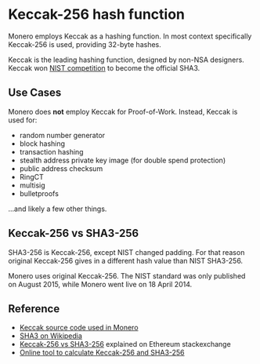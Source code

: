 # Keccak-256 hash function

Monero employs Keccak as a hashing function. In most context specifically Keccak-256 is used,
providing 32-byte hashes.

Keccak is the leading hashing function, designed by non-NSA designers.
Keccak won [NIST competition](https://en.wikipedia.org/wiki/NIST_hash_function_competition) to become the official SHA3.

## Use Cases

Monero does **not** employ Keccak for Proof-of-Work. Instead, Keccak is used for:
   
* random number generator
* block hashing
* transaction hashing
* stealth address private key image (for double spend protection)
* public address checksum
* RingCT
* multisig
* bulletproofs

...and likely a few other things.

## Keccak-256 vs SHA3-256

SHA3-256 is Keccak-256, except NIST changed padding.
For that reason original Keccak-256 gives in a different hash value than NIST SHA3-256.  

Monero uses original Keccak-256.
The NIST standard was only published on August 2015, while Monero went live on 18 April 2014.  

## Reference

* [Keccak source code used in Monero](https://github.com/monero-project/monero/blob/5c2dfe157b48a486eb2b92dcf8789b3b1eb20f60/src/crypto/keccak.c)
* [SHA3 on Wikipedia](https://en.wikipedia.org/wiki/SHA-3)
* [Keccak-256 vs SHA3-256](https://ethereum.stackexchange.com/questions/550/which-cryptographic-hash-function-does-ethereum-use) explained on Ethereum stackexchange
* [Online tool to calculate Keccak-256 and SHA3-256](https://emn178.github.io/online-tools/keccak_256.html)
